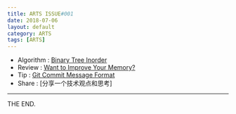 ```yaml
---
title: ARTS ISSUE#001
date: 2018-07-06
layout: default
category: ARTS
tags: [ARTS]
---
```


- Algorithm : [Binary Tree Inorder](/2018/07/06/2018-07-06-ARTS_ISSUE_001_a)
- Review : [Want to Improve Your Memory? ](/2018/07/06/2018-07-06-ARTS_ISSUE_001_r)
- Tip : [Git Commit Message Format](/2018/07/06/2018-07-06-ARTS_ISSUE_001_t)
- Share : [分享一个技术观点和思考]

- - -
THE END.
